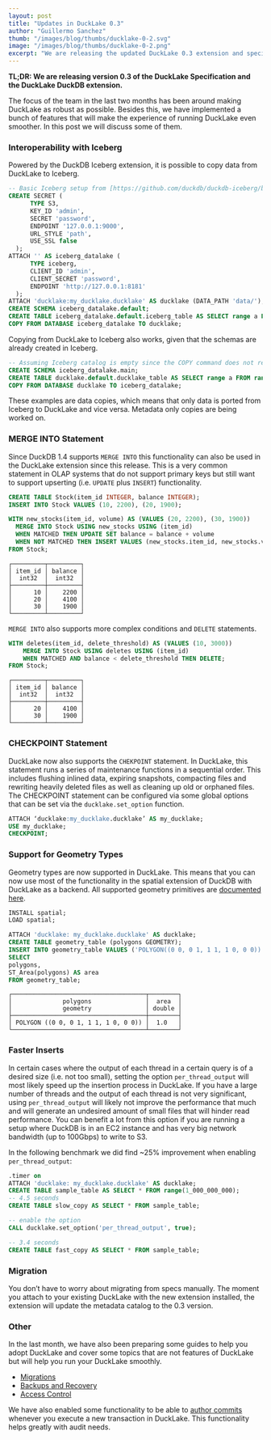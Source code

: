 ```yaml
---
layout: post
title: "Updates in DuckLake 0.3"
author: "Guillermo Sanchez"
thumb: "/images/blog/thumbs/ducklake-0-2.svg"
image: "/images/blog/thumbs/ducklake-0-2.png"
excerpt: "We are releasing the updated DuckLake 0.3 extension and specification with several new fatures."
---
```


**TL;DR: We are releasing version 0.3 of the DuckLake Specification and the DuckLake DuckDB extension.**

The focus of the team in the last two months has been around making DuckLake as robust as possible. Besides this, we have implemented a bunch of features that will make the experience of running DuckLake even smoother. In this post we will discuss some of them.

### Interoperability with Iceberg

Powered by the DuckDB Iceberg extension, it is possible to copy data from DuckLake to Iceberg.

```sql  
-- Basic Iceberg setup from [https://github.com/duckdb/duckdb-iceberg/blob/main/scripts/start-rest-catalog.sh](https://github.com/duckdb/duckdb-iceberg/blob/main/scripts/start-rest-catalog.sh)  
CREATE SECRET (  
      TYPE S3,  
      KEY_ID 'admin',  
      SECRET 'password',  
      ENDPOINT '127.0.0.1:9000',  
      URL_STYLE 'path',  
      USE_SSL false  
  );  
ATTACH '' AS iceberg_datalake (  
      TYPE iceberg,  
      CLIENT_ID 'admin',  
      CLIENT_SECRET 'password',  
      ENDPOINT 'http://127.0.0.1:8181'  
  );  
ATTACH 'ducklake:my_ducklake.ducklake' AS ducklake (DATA_PATH 'data/');  
CREATE SCHEMA iceberg_datalake.default;  
CREATE TABLE iceberg_datalake.default.iceberg_table AS SELECT range a FROM range(4);  
COPY FROM DATABASE iceberg_datalake TO ducklake;  
```

Copying from DuckLake to Iceberg also works, given that the schemas are already created in Iceberg.

```sql  
-- Assuming Iceberg catalog is empty since the COPY command does not replace tables  
CREATE SCHEMA iceberg_datalake.main;  
CREATE TABLE ducklake.default.ducklake_table AS SELECT range a FROM range(4);  
COPY FROM DATABASE ducklake TO iceberg_datalake;  
```

These examples are data copies, which means that only data is ported from Iceberg to DuckLake and vice versa. Metadata only copies are being worked on.

### MERGE INTO Statement

Since DuckDB 1.4 supports `MERGE INTO` this functionality can also be used in the DuckLake extension since this release. This is a very common statement in OLAP systems that do not support primary keys but still want to support upserting (i.e. `UPDATE` plus `INSERT`) functionality.

```sql  
CREATE TABLE Stock(item_id INTEGER, balance INTEGER);  
INSERT INTO Stock VALUES (10, 2200), (20, 1900);

WITH new_stocks(item_id, volume) AS (VALUES (20, 2200), (30, 1900))  
  MERGE INTO Stock USING new_stocks USING (item_id)  
  WHEN MATCHED THEN UPDATE SET balance = balance + volume  
  WHEN NOT MATCHED THEN INSERT VALUES (new_stocks.item_id, new_stocks.volume);  
FROM Stock;  
```  
```text  
┌─────────┬─────────┐  
│ item_id │ balance │  
│  int32  │  int32  │  
├─────────┼─────────┤  
│      10 │    2200 │  
│      20 │    4100 │  
│      30 │    1900 │  
└─────────┴─────────┘  
```

`MERGE INTO` also supports more complex conditions and `DELETE` statements.

```sql  
WITH deletes(item_id, delete_threshold) AS (VALUES (10, 3000))  
    MERGE INTO Stock USING deletes USING (item_id)  
    WHEN MATCHED AND balance < delete_threshold THEN DELETE;  
FROM Stock;  
```

```text  
┌─────────┬─────────┐  
│ item_id │ balance │  
│  int32  │  int32  │  
├─────────┼─────────┤  
│      20 │    4100 │  
│      30 │    1900 │  
└─────────┴─────────┘  
```

### CHECKPOINT Statement

DuckLake now also supports the `CHEKPOINT` statement. In DuckLake, this statement runs a series of maintenance functions in a sequential order. This includes flushing inlined data, expiring snapshots, compacting files and rewriting heavily deleted files as well as cleaning up old or orphaned files. The CHECKPOINT statement can be configured via some global options that can be set via the `ducklake.set_option` function. 

```sql  
ATTACH ‘ducklake:my_ducklake.ducklake’ AS my_ducklake;  
USE my_ducklake;  
CHECKPOINT;  
```

### Support for Geometry Types

Geometry types are now supported in DuckLake. This means that you can now use most of the functionality in the spatial extension of DuckDB with DuckLake as a backend. All supported geometry primitives are [documented here]([https://ducklake.select/docs/preview/specification/data_types#geometry-types](https://ducklake.select/docs/preview/specification/data_types#geometry-types)).

```sql  
INSTALL spatial;  
LOAD spatial;

ATTACH 'ducklake: my_ducklake.ducklake' AS ducklake;  
CREATE TABLE geometry_table (polygons GEOMETRY);  
INSERT INTO geometry_table VALUES ('POLYGON((0 0, 0 1, 1 1, 1 0, 0 0))');  
SELECT   
polygons,   
ST_Area(polygons) AS area   
FROM geometry_table;  
```  
```text  
┌─────────────────────────────────────┬────────┐  
│              polygons               │  area  │  
│              geometry               │ double │  
├─────────────────────────────────────┼────────┤  
│ POLYGON ((0 0, 0 1, 1 1, 1 0, 0 0)) │  1.0   │  
└─────────────────────────────────────┴────────┘  
```

### Faster Inserts

In certain cases where the output of each thread in a certain query is of a desired size (i.e. not too small), setting the option `per_thread_output` will most likely speed up the insertion process in DuckLake. If you have a large number of threads and the output of each thread is not very significant, using `per_thread_output` will likely not improve the performance that much and will generate an undesired amount of small files that will hinder read performance. You can benefit a lot from this option if you are running a setup where DuckDB is in an EC2 instance and has very big network bandwidth (up to 100Gbps) to write to S3.

In the following benchmark we did find ~25% improvement when enabling `per_thread_output`:

```sql  
.timer on  
ATTACH 'ducklake: my_ducklake.ducklake' AS ducklake;  
CREATE TABLE sample_table AS SELECT * FROM range(1_000_000_000);  
-- 4.5 seconds  
CREATE TABLE slow_copy AS SELECT * FROM sample_table;

-- enable the option  
CALL ducklake.set_option('per_thread_output', true);

-- 3.4 seconds  
CREATE TABLE fast_copy AS SELECT * FROM sample_table;  
```

### Migration

You don’t have to worry about migrating from specs manually. The moment you attach to your existing DuckLake with the new extension installed, the extension will update the metadata catalog to the 0.3 version.

### Other

In the last month, we have also been preparing some guides to help you adopt DuckLake and cover some topics that are not features of DuckLake but will help you run your DuckLake smoothly.

- [Migrations](https://ducklake.select/docs/preview/duckdb/migrations/duckdb_to_ducklake)
- [Backups and Recovery](https://ducklake.select/docs/preview/duckdb/guides/backups_and_recovery)   
- [Access Control](https://ducklake.select/docs/preview/duckdb/guides/access_control)

We have also enabled some functionality to be able to [author commits](https://ducklake.select/docs/preview/duckdb/usage/snapshots#adding-a-commit-message-to-a-snapshot) whenever you execute a new transaction in DuckLake. This functionality helps greatly with audit needs.
